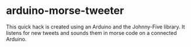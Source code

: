 # arduino-morse-tweeter

This quick hack is created using an Arduino and the Johnny-Five library. It listens for new tweets and sounds them in morse code on a connected Arduino.
